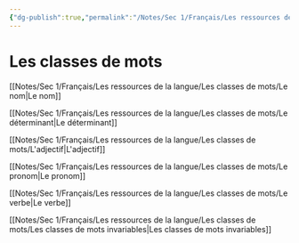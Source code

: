 ```yaml
---
{"dg-publish":true,"permalink":"/Notes/Sec 1/Français/Les ressources de la langue/Les classes de mots/"}
---
```



# Les classes de mots

[[Notes/Sec 1/Français/Les ressources de la langue/Les classes de mots/Le nom\|Le nom]]

[[Notes/Sec 1/Français/Les ressources de la langue/Les classes de mots/Le déterminant\|Le déterminant]]

[[Notes/Sec 1/Français/Les ressources de la langue/Les classes de mots/L'adjectif\|L'adjectif]]

[[Notes/Sec 1/Français/Les ressources de la langue/Les classes de mots/Le pronom\|Le pronom]]

[[Notes/Sec 1/Français/Les ressources de la langue/Les classes de mots/Le verbe\|Le verbe]]

[[Notes/Sec 1/Français/Les ressources de la langue/Les classes de mots/Les classes de mots invariables\|Les classes de mots invariables]]